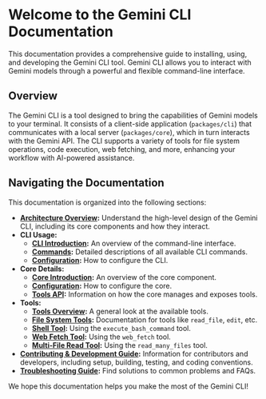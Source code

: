 # Welcome to the Gemini CLI Documentation

This documentation provides a comprehensive guide to installing, using, and developing the Gemini CLI tool. Gemini CLI allows you to interact with Gemini models through a powerful and flexible command-line interface.

## Overview

The Gemini CLI is a tool designed to bring the capabilities of Gemini models to your terminal. It consists of a client-side application (`packages/cli`) that communicates with a local server (`packages/core`), which in turn interacts with the Gemini API. The CLI supports a variety of tools for file system operations, code execution, web fetching, and more, enhancing your workflow with AI-powered assistance.

## Navigating the Documentation

This documentation is organized into the following sections:

- **[Architecture Overview](./architecture.md):** Understand the high-level design of the Gemini CLI, including its core components and how they interact.
- **CLI Usage:**
  - **[CLI Introduction](./cli/index.md):** An overview of the command-line interface.
  - **[Commands](./cli/commands.md):** Detailed descriptions of all available CLI commands.
  - **[Configuration](./cli/configuration.md):** How to configure the CLI.
- **Core Details:**
  - **[Core Introduction](./core/index.md):** An overview of the core component.
  - **[Configuration](./core/configuration.md):** How to configure the core.
  - **[Tools API](./core/tools-api.md):** Information on how the core manages and exposes tools.
- **Tools:**
  - **[Tools Overview](./tools/index.md):** A general look at the available tools.
  - **[File System Tools](./tools/file-system.md):** Documentation for tools like `read_file`, `edit`, etc.
  - **[Shell Tool](./tools/shell.md):** Using the `execute_bash_command` tool.
  - **[Web Fetch Tool](./tools/web.md):** Using the `web_fetch` tool.
  - **[Multi-File Read Tool](./tools/multi-file.md):** Using the `read_many_files` tool.
- **[Contributing & Development Guide](../CONTRIBUTING.md):** Information for contributors and developers, including setup, building, testing, and coding conventions.
- **[Troubleshooting Guide](./troubleshooting.md):** Find solutions to common problems and FAQs.

We hope this documentation helps you make the most of the Gemini CLI!
